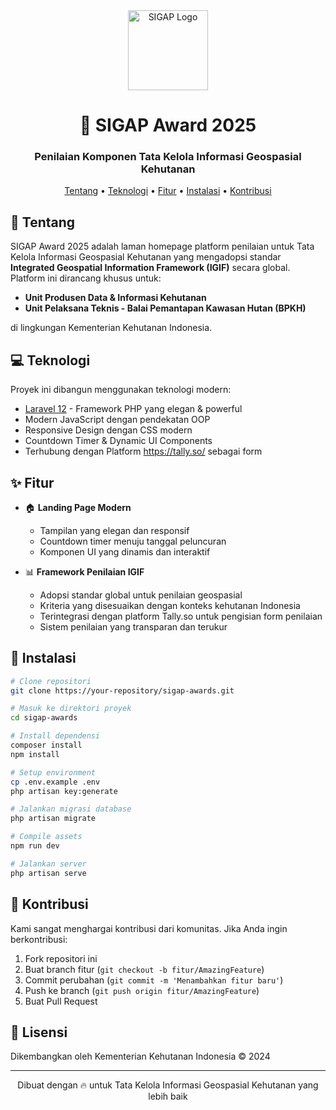 <div align="center">

<img src="public/sigap-assets/images/favicon.ico" width="128" height="128" alt="SIGAP Logo">

# 🌳 SIGAP Award 2025

### Penilaian Komponen Tata Kelola Informasi Geospasial Kehutanan

[Tentang](#tentang) •
[Teknologi](#teknologi) •
[Fitur](#fitur) •
[Instalasi](#instalasi) •
[Kontribusi](#kontribusi)

</div>

## 🎯 Tentang

SIGAP Award 2025 adalah laman homepage platform penilaian untuk Tata Kelola Informasi Geospasial Kehutanan yang mengadopsi standar **Integrated Geospatial Information Framework (IGIF)** secara global. Platform ini dirancang khusus untuk:

- **Unit Produsen Data & Informasi Kehutanan**
- **Unit Pelaksana Teknis - Balai Pemantapan Kawasan Hutan (BPKH)**

di lingkungan Kementerian Kehutanan Indonesia.

## 💻 Teknologi

Proyek ini dibangun menggunakan teknologi modern:

- [Laravel 12](https://laravel.com) - Framework PHP yang elegan & powerful
- Modern JavaScript dengan pendekatan OOP
- Responsive Design dengan CSS modern
- Countdown Timer & Dynamic UI Components
- Terhubung dengan Platform https://tally.so/ sebagai form

## ✨ Fitur

- 🏠 **Landing Page Modern**
  - Tampilan yang elegan dan responsif
  - Countdown timer menuju tanggal peluncuran
  - Komponen UI yang dinamis dan interaktif

- 📊 **Framework Penilaian IGIF**
  - Adopsi standar global untuk penilaian geospasial
  - Kriteria yang disesuaikan dengan konteks kehutanan Indonesia
  - Terintegrasi dengan platform Tally.so untuk pengisian form penilaian
  - Sistem penilaian yang transparan dan terukur

## 🚀 Instalasi

```bash
# Clone repositori
git clone https://your-repository/sigap-awards.git

# Masuk ke direktori proyek
cd sigap-awards

# Install dependensi
composer install
npm install

# Setup environment
cp .env.example .env
php artisan key:generate

# Jalankan migrasi database
php artisan migrate

# Compile assets
npm run dev

# Jalankan server
php artisan serve
```

## 🤝 Kontribusi

Kami sangat menghargai kontribusi dari komunitas. Jika Anda ingin berkontribusi:

1. Fork repositori ini
2. Buat branch fitur (`git checkout -b fitur/AmazingFeature`)
3. Commit perubahan (`git commit -m 'Menambahkan fitur baru'`)
4. Push ke branch (`git push origin fitur/AmazingFeature`)
5. Buat Pull Request

## 📝 Lisensi

Dikembangkan oleh Kementerian Kehutanan Indonesia © 2024

---

<div align="center">
Dibuat dengan 🔥 untuk Tata Kelola Informasi Geospasial Kehutanan yang lebih baik
</div>
